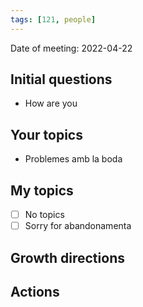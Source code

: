 ```yaml
---
tags: [121, people]
---
```


Date of meeting: 2022-04-22

## Initial questions
- How are you
 
## Your topics
- Problemes amb la boda

## My topics
- [ ] No topics
- [ ] Sorry for abandonamenta

## Growth directions

## Actions
